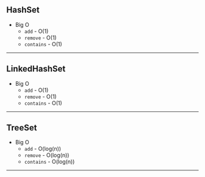 ## HashSet
- Big O
  - `add` - O(1)
  - `remove` - O(1)
  - `contains` - O(1)
---

## LinkedHashSet
- Big O
  - `add` - O(1)
  - `remove` - O(1)
  - `contains` - O(1)
---

## TreeSet
- Big O
  - `add` - O(log(n))
  - `remove` - O(log(n))
  - `contains` - O(log(n))
---